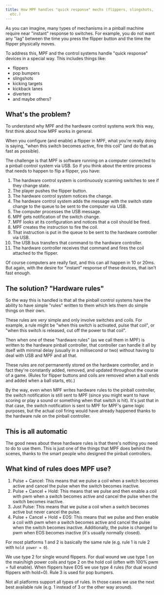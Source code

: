 ```yaml
---
title: How MPF handles "quick response" mechs (flippers, slingshots,
  etc.)
---
```


As you can imagine, many types of mechanisms in a pinball machine
require near "instant" response to switches. For example, you do not
want any "lag" between the time you press the flipper button and the
time the flipper physically moves.

To address this, MPF and the control systems handle "quick response"
devices in a special way. This includes things like:

* flippers
* pop bumpers
* slingshots
* kicking targets
* kickback lanes
* diverters
* and maybe others?

## What's the problem?

To understand why MPF and the hardware control systems work this way,
first think about how MPF works in general.

When you configure (and enable) a flipper in MPF, what you're really
doing is saying, "when this switch becomes active, fire this coil"
(and do that as fast as possible).

The challenge is that MPF is software running on a computer connected to
a pinball control system via USB. So if you think about the entire
process that needs to happen to flip a flipper, you have:

1.  The hardware control system is continuously scanning switches to see
    if they change state.
2.  The player pushes the flipper button.
3.  The hardware control system notices the change.
4.  The hardware control system adds the message with the switch state
    change to the queue to be sent to the computer via USB.
5.  The computer processes the USB message.
6.  MPF gets notification of the switch change.
7.  MPF looks at its configuration and notices that a coil should be
    fired.
8.  MPF creates the instruction to fire the coil.
9.  That instruction is put in the queue to be sent to the hardware
    controller via USB.
10. The USB bus transfers that command to the hardware controller.
11. The hardware controller receives that command and fires the coil
    attached to the flipper.

Of course computers are really fast, and this can all happen in 10 or
20ms. But again, with the desire for "instant" response of these
devices, that isn't fast enough.

## The solution? "Hardware rules"

So the way this is handled is that all the pinball control systems have
the ability to have simple "rules" written to them which lets them do
simple things on their own.

These rules are *very* simple and only involve switches and coils. For
example, a rule might be "when this switch is activated, pulse that
coil", or "when this switch is released, cut off the power to that
coil".

Then when one of these "hardware rules" (as we call them in MPF) is
written to the hardware pinball controller, that controller can handle
it all by itself with minimal delay (usually in a millisecond or two)
without having to deal with USB and MPF and all that.

These rules are *not* permanently stored on the hardware controller, and
in fact they're constantly added, removed, and updated throughout the
course of a game. (Rules for flipper buttons and coils are removed when
a ball ends and added when a ball starts, etc.)

By the way, even when MPF writes hardware rules to the pinball
controller, the switch notification is still sent to MPF (since you
might want to have scoring or play a sound or something when that switch
is hit). It's just that in that case, the switch notification is sent
to MPF for MPF's game logic purposes, but the actual coil firing would
have already happened thanks to the hardware rule on the pinball
controller.

## This is all automatic

The good news about these hardware rules is that there's nothing you
need to do to use them. This is just one of the things that MPF does
behind the scenes, thanks to the smart people who designed the pinball
controllers.

## What kind of rules does MPF use?

1.  Pulse + Cancel: This means that we pulse a coil when a switch
    becomes active and cancel the pulse when the switch becomes
    inactive.
2.  Pulse + Cancel + Hold: This means that we pulse and then enable a
    coil with pwm when a switch becomes active and cancel the pulse when
    the switch becomes inactive.
3.  Just Pulse: This means that we pulse a coil when a switch becomes
    active but never cancel the pulse.
4.  Pulse + Cancel + Hold + EOS: This means that we pulse and then
    enable a coil with pwm when a switch becomes active and cancel the
    pulse when the switch becomes inactive. Additionally, the pulse is
    changed to pwm when EOS becomes inactive (it's usually normally
    closed).

For most platforms 1 and 2 is basically the same rule (e.g. rule 1 is
rule 2 with `hold power = 0`).

We use type 2 for single wound flippers. For dual wound we use type 1 on
the main/high power coils and type 2 on the hold coil (often with 100%
pwm = full enable). When flippers have EOS we use type 4 rules (for dual
wound flippers with hold=0). Rule 3 is used for pop bumpers.

Not all platforms support all types of rules. In those cases we use the
next best available rule (e.g. 1 instead of 3 or the other way around).
